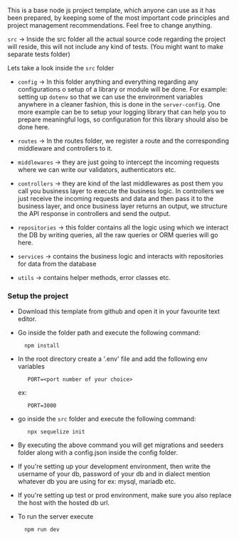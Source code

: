 This is a base node js project template, which anyone can use as it has been prepared, by keeping some of the most important code principles and project management recommendations. Feel free to change anything.


`src` -> Inside the src folder all the actual source code regarding the project will reside, this will not include any kind of tests. (You might want to make separate tests folder)

Lets take a look inside the `src` folder

 - `config` -> In this folder anything and everything regarding any configurations o
setup of a library or module will be done. For example: setting up `dotenv` so that
we can use the environment variables anywhere in a cleaner fashion, this is done in
the `server-config`. One more example can be to setup your logging library that
can help you to prepare meaningful logs, so configuration for this library should
also be done here.

 - `routes` -> In the routes folder, we register a route and the corresponding
middleware and controllers to it.

 - `middlewares` -> they are just going to intercept the incoming requests where we
can write our validators, authenticators etc.

 - `controllers` -> they are kind of the last middlewares as post them you call you
business layer to execute the business logic. In controllers we just receive the
incoming requests and data and then pass it to the business layer, and once business
layer returns an output, we structure the API response in controllers and send the
output.

 - `repositories` -> this folder contains all the logic using which we interact the
DB by writing queries, all the raw queries or ORM queries will go here.

 - `services` -> contains the business logic and interacts with repositories for data
from the database

 - `utils` -> contains helper methods, error classes etc.


### Setup the project

  - Download this template from github and open it in your favourite text editor.
  - Go inside the folder path and execute the following command:
    ```
      npm install
    ```
  - In the root directory create a '.env' file and add the following env variables
    ```
       PORT=<port number of your choice>
    ```
    ex:
    ```
       PORT=3000
    ```

  - go inside the `src` folder and execute the following command: 
    ```
       npx sequelize init
    ```
  - By executing the above command you will get  migrations and seeders folder along with a config.json inside the config folder.
  - If you're setting up your development environment, then write the username of your db, password of your
    db and in dialect mention whatever db you are using for ex: mysql, mariadb etc.
  - If you're setting up test or prod environment, make sure you also replace the host with the hosted db url.
  - To run the server execute 
    ```
      npm run dev
    ```